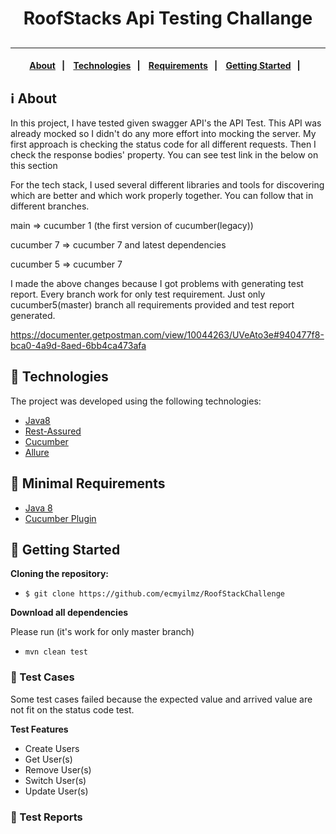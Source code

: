 <h1 align="center"> RoofStacks Api Testing Challange
</h1>
<h2 align="center">

</h2>

---

<h4 align="center">
  <a href="#information_source-about">About</a>&nbsp;&nbsp;&nbsp;|&nbsp;&nbsp;&nbsp;
  <a href="#rocket-technologies">Technologies</a>&nbsp;&nbsp;&nbsp;|&nbsp;&nbsp;&nbsp;
  <a href="#seedling-minimal-requirements">Requirements</a>&nbsp;&nbsp;&nbsp;|&nbsp;&nbsp;&nbsp;
  <a href="#beginner-getting-started">Getting Started</a>&nbsp;&nbsp;&nbsp;|&nbsp;&nbsp;&nbsp;
</h4>

## :information_source: About

In this project, I have tested given swagger API's the API Test. This API was already mocked so I didn't do any more effort into mocking the server. My first approach is checking the status code for all different requests. Then I check the response bodies' property.
You can see test link in the below on this section

For the tech stack, I used several different libraries and tools for discovering which are better and which work properly together. You can follow that in different branches.
<p> main => cucumber 1 (the first version of cucumber(legacy)) </p>
<p> cucumber 7 => cucumber 7 and latest dependencies </p>
<p> cucumber 5 => cucumber 7 </p>

I made the above changes because I got  problems with generating test report. Every branch work for only test requirement.
Just only cucumber5(master) branch all requirements provided and test report generated.

https://documenter.getpostman.com/view/10044263/UVeAto3e#940477f8-bca0-4a9d-8aed-6bb4ca473afa
## :rocket: Technologies

The project was developed using the following technologies:

- [Java8](https://www.oracle.com/java/technologies/java8.html)
- [Rest-Assured](https://rest-assured.io/)
- [Cucumber](https://cucumber.dev/)
- [Allure](https://github.com/allure-framework)


## :seedling: Minimal Requirements

- [Java 8](https://nodejs.org/en/docs/)
- [Cucumber Plugin](https://cucumber.io/)

## :beginner: Getting Started

<b>Cloning the repository:</b>

- `$ git clone https://github.com/ecmyilmz/RoofStackChallenge`

<b>Download all dependencies</b>

Please run (it's work for only master branch)

- `mvn clean test`

### :link: Test Cases
<p>Some test cases failed because the expected value and arrived value are not fit on the status code test.</p>
<b>Test Features</b>

<ul>
<li>Create Users</li>
<li>Get User(s)</li>
<li>Remove User(s)</li>
<li>Switch User(s)</li>
<li>Update User(s)</li>
</ul>

### :link: Test Reports